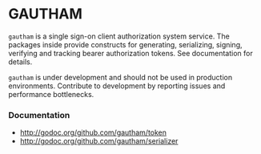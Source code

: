 # GAUTHAM
`gautham` is a single sign-on client authorization system service. The packages
inside provide constructs for generating, serializing, signing, verifying and
tracking bearer authorization tokens. See documentation for details.

`gautham` is under development and should not be used in production
environments. Contribute to development by reporting issues and performance
bottlenecks.

### Documentation
- http://godoc.org/github.com/gautham/token
- http://godoc.org/github.com/gautham/serializer
